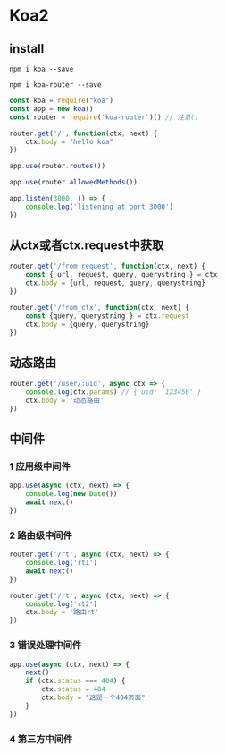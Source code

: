# Koa2

## install

`npm i koa --save`

`npm i koa-router --save`

```js
const koa = require("koa")
const app = new koa()
const router = require('koa-router')() // 注意()

router.get('/', function(ctx, next) {
    ctx.body = "hello koa"
})	

app.use(router.routes())

app.use(router.allowedMethods())

app.listen(3000, () => {
    console.log('listening at port 3000')
})
```



## 从ctx或者ctx.request中获取

```js
router.get('/from_request', function(ctx, next) {
    const { url, request, query, querystring } = ctx
    ctx.body = {url, request, query, querystring}
})

router.get('/from_ctx', function(ctx, next) {
    const {query, querystring } = ctx.request
    ctx.body = {query, querystring}
})
```



## 动态路由

```js
router.get('/user/:uid', async ctx => {
    console.log(ctx.params) // { uid: '123456' }
    ctx.body = '动态路由'
})
```



## 中间件

### 1 应用级中间件

```js
app.use(async (ctx, next) => {
    console.log(new Date())
    await next()
})
```



### 2 路由级中间件

```js
router.get('/rt', async (ctx, next) => {
    console.log('rt1')
    await next()
})

router.get('/rt', async (ctx, next) => {
    console.log('rt2')
    ctx.body = '路由rt'
})
```



### 3 错误处理中间件

```js
app.use(async (ctx, next) => {
    next()
    if (ctx.status === 404) {
        ctx.status = 404
        ctx.body = "这是一个404页面"
    }
})
```



### 4 第三方中间件

